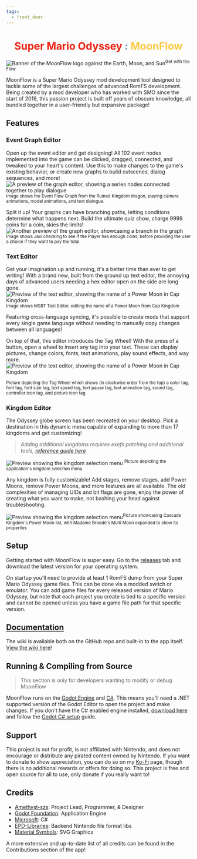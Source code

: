 ```yaml
---
tags:
  - front_door
---
```


<h1 style="text-align:center">
	<span style="color:#ec2312">
		Super Mario Odyssey
	</span>
	<span style="color:#6598b8">
		:
	</span>
	<span style="color:#fcca46">
		MoonFlow
	</span>
</h1>
  
![Banner of the MoonFlow logo against the Earth, Moon, and Sun](github_asset/banner_render.jpg)<sup>Get with the Flow</sup>

MoonFlow is a Super Mario Odyssey mod development tool designed to tackle some of the largest challenges of advanced RomFS development. Being created by a mod developer who has worked with SMO since the start of 2019, this passion project is built off years of obscure knowledge, all bundled together in a user-friendly but expansive package!

## Features

### Event Graph Editor
Open up the event editor and get designing! All 102 event nodes implemented into the game can be clicked, dragged, connected, and tweaked to your heart's content. Use this to make changes to the game's existing behavior, or create new graphs to build cutscenes, dialog sequences, and more!
![A preview of the graph editor, showing a series nodes connected together to play dialogue](github_asset/editor_event_1.png)
<sup>Image shows the Event Flow Graph from the Ruined Kingdom dragon, playing camera animations, model animations, and text dialogue.</sup>

Split it up! Your graphs can have branching paths, letting conditions determine what happens next. Build the ultimate quiz show, charge 9999 coins for a coin, skies the limits!
![Another preview of the graph editor, showcasing a branch in the graph](github_asset/editor_event_2.png)
<sup>Image shows Jaxi checking to see if the Player has enough coins, before providing the user a choice if they want to pay the total.</sup>

### Text Editor
Get your imagination up and running, it's a better time than ever to get writing! With a brand new, built from the ground up text editor, the annoying days of advanced users needing a hex editor open on the side are long gone.
![Preview of the text editor, showing the name of a Power Moon in Cap Kingdom](github_asset/editor_msbt_1.png)
<sup>Image shows MSBT Text Editor, editing the name of a Power Moon from Cap Kingdom</sup>

Featuring cross-language syncing, it's possible to create mods that support every single game language without needing to manually copy changes between all languages!

On top of that, this editor introduces the Tag Wheel! With the press of a button, open a wheel to insert any tag into your text. These can display pictures, change colors, fonts, text animations, play sound effects, and way more.
![Preview of the text editor, showing the name of a Power Moon in Cap Kingdom](github_asset/editor_msbt_2.png)

<sup>Picture depicting the Tag Wheel which shows (in clockwise order from the top) a color tag, font tag, font size tag, text speed tag, text pause tag, text animation tag, sound tag, controller icon tag, and picture icon tag</sup>

### Kingdom Editor
The Odyssey globe screen has been recreated on your desktop. Pick a destination in this dynamic menu capable of expanding to more than 17 kingdoms and get customizing!

> *Adding additional kingdoms requires exefs patching and additional tools, [reference guide here](https://github.com/octember8/SMO-Kingdom-18/blob/main/Kingdom%2018%20Implementation%20Guide.md)*

![Preview showing the kingdom selection menu](github_asset/home_world.png)
<sup>Picture depicting the application's kingdom selection menu</sup>

Any kingdom is fully customizable! Add stages, remove stages, add Power Moons, remove Power Moons, and more features are all available. The old complexities of managing UIDs and bit flags are gone, enjoy the power of creating what you want to make, not bashing your head against troubleshooting.

![Preview showing the kingdom selection menu](github_asset/editor_world.png)<sup>Picture showcasing Cascade Kingdom's Power Moon list, with Madame Broode's Multi Moon expanded to show its properties</sup>

## Setup
Getting started with MoonFlow is super easy. Go to the [releases](https://github.com/Amethyst-szs/MoonFlow/releases) tab and download the latest version for your operating system.

On startup you'll need to provide at least 1 RomFS dump from your Super Mario Odyssey game files. This can be done via a modded switch or emulator. You can add game files for every released version of Mario Odyssey, but note that each project you create is tied to a specific version and cannot be opened unless you have a game file path for that specific version.

## [Documentation](MoonFlow/docs/front_door.md)
The wiki is available both on the GitHub repo and built-in to the app itself. [View the wiki here](MoonFlow/docs/front_door.md)!

## Running & Compiling from Source
> This section is only for developers wanting to modify or debug MoonFlow

MoonFlow runs on the [Godot Engine](https://godotengine.org/) and [C#](https://dotnet.microsoft.com/en-us/languages/csharp). This means you'll need a .NET supported version of the Godot Editor to open the project and make changes. If you don't have the C# enabled engine installed, [download here](https://godotengine.org/download/) and follow the [Godot C# setup](https://docs.godotengine.org/en/stable/tutorials/scripting/c_sharp/c_sharp_basics.html#introduction) guide.

## Support
This project is not for profit, is not affiliated with Nintendo, and does not encourage or distribute any pirated content owned by Nintendo. If you want to donate to show appreciation, you can do so on my [Ko-Fi](https://ko-fi.com/amethystszs) page, though there is no additional rewards or offers for doing so. This project is free and open source for all to use, only donate if you really want to!

## Credits
- [Amethyst-szs](http://www.youtube.com/@AmethystSZS): Project Lead, Programmer, & Designer
- [Godot Foundation](https://godotengine.org/): Application Engine
- [Microsoft](https://dotnet.microsoft.com/en-us/languages/csharp): C#
- [EPD-Libraries](https://github.com/EPD-Libraries): Backend Nintendo file format libs
- [Material Symbols](https://fonts.google.com/icons): SVG Graphics

A more extensive and up-to-date list of all credits can be found in the Contributions section of the app!